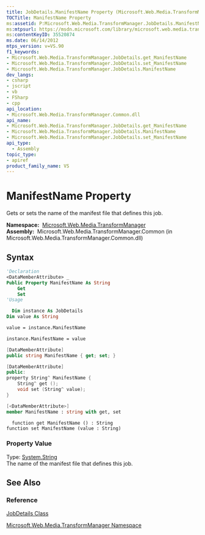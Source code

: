 ```yaml
---
title: JobDetails.ManifestName Property (Microsoft.Web.Media.TransformManager)
TOCTitle: ManifestName Property
ms:assetid: P:Microsoft.Web.Media.TransformManager.JobDetails.ManifestName
ms:mtpsurl: https://msdn.microsoft.com/library/microsoft.web.media.transformmanager.jobdetails.manifestname(v=VS.90)
ms:contentKeyID: 35520874
ms.date: 06/14/2012
mtps_version: v=VS.90
f1_keywords:
- Microsoft.Web.Media.TransformManager.JobDetails.get_ManifestName
- Microsoft.Web.Media.TransformManager.JobDetails.set_ManifestName
- Microsoft.Web.Media.TransformManager.JobDetails.ManifestName
dev_langs:
- csharp
- jscript
- vb
- FSharp
- cpp
api_location:
- Microsoft.Web.Media.TransformManager.Common.dll
api_name:
- Microsoft.Web.Media.TransformManager.JobDetails.get_ManifestName
- Microsoft.Web.Media.TransformManager.JobDetails.ManifestName
- Microsoft.Web.Media.TransformManager.JobDetails.set_ManifestName
api_type:
  - Assembly
topic_type:
- apiref
product_family_name: VS
---
```


# ManifestName Property

Gets or sets the name of the manifest file that defines this job.

**Namespace:**  [Microsoft.Web.Media.TransformManager](microsoft-web-media-transformmanager-namespace.md)  
**Assembly:**  Microsoft.Web.Media.TransformManager.Common (in Microsoft.Web.Media.TransformManager.Common.dll)

## Syntax

```vb
'Declaration
<DataMemberAttribute> _
Public Property ManifestName As String
    Get
    Set
'Usage

  Dim instance As JobDetails
Dim value As String

value = instance.ManifestName

instance.ManifestName = value
```

```csharp
[DataMemberAttribute]
public string ManifestName { get; set; }
```

```cpp
[DataMemberAttribute]
public:
property String^ ManifestName {
    String^ get ();
    void set (String^ value);
}
```

``` fsharp
[<DataMemberAttribute>]
member ManifestName : string with get, set
```

```jscript
  function get ManifestName () : String
function set ManifestName (value : String)
```

### Property Value

Type: [System.String](https://msdn.microsoft.com/library/s1wwdcbf)  
The name of the manifest file that defines this job.  

## See Also

### Reference

[JobDetails Class](jobdetails-class-microsoft-web-media-transformmanager.md)

[Microsoft.Web.Media.TransformManager Namespace](microsoft-web-media-transformmanager-namespace.md)
